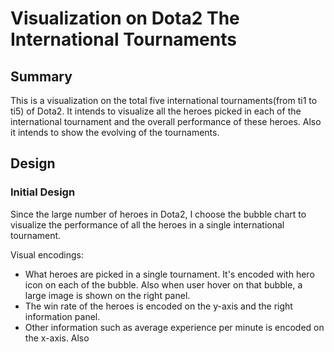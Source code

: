 # Visualization on Dota2 The International Tournaments

## Summary

This is a visualization on the total five international tournaments(from ti1 to ti5) of Dota2. It intends to visualize all the heroes picked in each of the international tournament and the overall performance of these heroes. Also it intends to show the evolving of the tournaments.

## Design

### Initial Design

Since the large number of heroes in Dota2, I choose the bubble chart to visualize the performance of all the heroes in a single international tournament.

Visual encodings:
- What heroes are picked in a single tournament. It's encoded with hero icon on each of the bubble. Also when user hover on that bubble, a large image is shown on the right panel.
- The win rate of the heroes is encoded on the y-axis and the right information panel.
- Other information such as average experience per minute is encoded on the x-axis. Also
